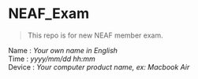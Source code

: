 # NEAF_Exam
> This repo is for new NEAF member exam.

Name   : *Your own name in English*       
Time   : *yyyy/mm/dd hh:mm*          
Device : *Your computer product name, ex: Macbook Air*      

